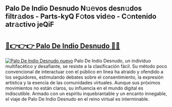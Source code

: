 ## Palo De Indio Desnudo N𝚞𝚎vos desn𝚞dos filtr𝚊dos - Parts-kyQ F𝚘tos vid𝚎o - C𝚘ntenido atr𝚊ctivo jeQiF

# <h2><a href="http://mb4wy13.tromn.icu/?c=Palo+De+Indio+Desnudo">🔗👉👉👉 Palo De Indio Desnudo 🔗🔗</a></h2>

[![Palo De Indio Desnudo nuevo](https://i.imgur.com/pEAQMta.gif)](http://mb4wy13.tromn.icu/?c=Palo+De+Indio+Desnudo)
Palo De Indio Desnudo, un individuo multifacético y desafiante, se resiste a la clasificación fácil. Su método poco convencional de interactuar con el público en línea ha atraído y ofendido a los seguidores, estimulando debates sobre el consentimiento, la expresión artística y la esencia de las comunidades virtuales. Aunque sus próximos movimientos no están claros, su influencia en el mundo digital es indiscutible. Armado con un espíritu inquebrantable y un encanto innegable, el viaje de Palo De Indio Desnudo en el reino virtual es interminable.
